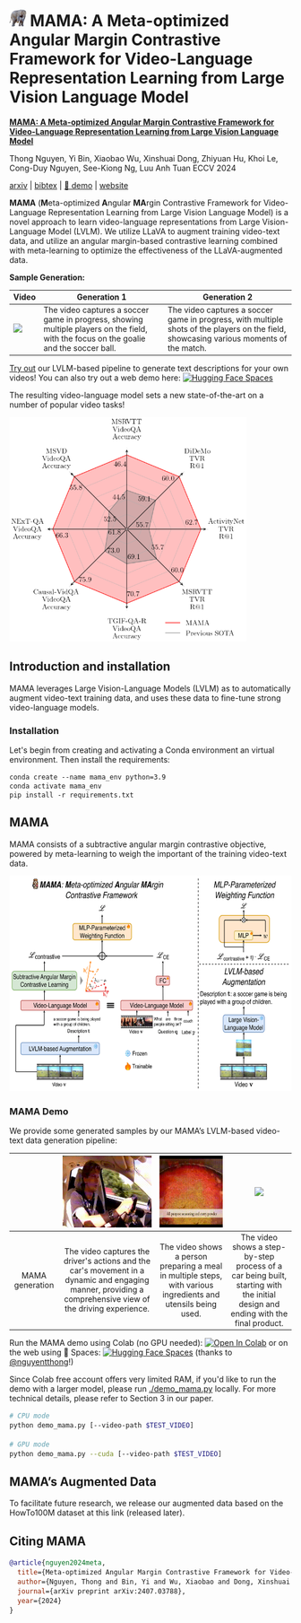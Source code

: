 # <img src="assets/mama.png" alt="drawing" width="30"/> MAMA: A Meta-optimized Angular Margin Contrastive Framework for Video-Language Representation Learning from Large Vision Language Model


[**MAMA: A Meta-optimized Angular Margin Contrastive Framework for Video-Language Representation Learning from Large Vision Language Model**](https://arxiv.org/abs/2407.03788)

Thong Nguyen, Yi Bin, Xiaobao Wu, Xinshuai Dong, Zhiyuan Hu, Khoi Le, Cong-Duy Nguyen, See-Kiong Ng, Luu Anh Tuan
ECCV 2024

[arxiv](https://arxiv.org/abs/2407.03788) | [bibtex](#citing-mama) | [🤗 demo](https://huggingface.co/spaces/thongnguyen5999/mama) | [website](https://nguyentthong.github.io/MAMA)

**MAMA** (**M**eta-optimized **A**ngular **MA**rgin Contrastive Framework for Video-Language Representation Learning from Large Vision Language Model) is a novel approach to learn video-language representations from Large Vision-Language Model (LVLM). We utilize LLaVA to augment training video-text data, and utilize an angular margin-based contrastive learning combined with meta-learning to optimize the effectiveness of the LLaVA-augmented data.

**Sample Generation:**

| Video | Generation 1 | Generation 2 |
| --------|-------------|--------------|
| <img src="assets/football_video.gif" height=128> | The video captures a soccer game in progress, showing multiple players on the field, with the focus on the goalie and the soccer ball. | The video captures a soccer game in progress, with multiple shots of the players on the field, showcasing various moments of the match. |

[Try out](#mama-demo) our LVLM-based pipeline to generate text descriptions for your own videos! 
You can also try out a web demo here: [![Hugging Face Spaces](https://img.shields.io/badge/%F0%9F%A4%97%20Hugging%20Face-Spaces-blue)](https://huggingface.co/spaces/thongnguyen5999/mama)

The resulting video-language model sets a new state-of-the-art on a number of popular video tasks!

<img src="assets/spiderplot_results.png" height=400>

## Introduction and installation

<span style="font-variant:small-caps;">MAMA</span> leverages Large Vision-Language Models (LVLM) as to automatically augment video-text training data, and uses these data to fine-tune strong video-language models.

### Installation

Let's begin from creating and activating a Conda environment an virtual environment. Then install the requirements:
```
conda create --name mama_env python=3.9
conda activate mama_env
pip install -r requirements.txt
```

## MAMA

MAMA consists of a subtractive angular margin contrastive objective, powered by meta-learning to weigh the important of the training video-text data.

<img src="assets/mama_illustration.png" height=384>

### MAMA Demo

We provide some generated samples by our MAMA’s LVLM-based video-text data generation pipeline:

|                    | <img src="assets/driving_video.gif" height=128> | <img src="assets/cooking_video.gif" height=128> | <img src="assets/machine_car_video.gif" height=128>
| :----------------: | :----------------------------------------: | :-------------------------------------: | :--------------------------------------: |
| MAMA generation   |  The video captures the driver's actions and the car's movement in a dynamic and engaging manner, providing a comprehensive view of the driving experience.    |  The video shows a person preparing a meal in multiple steps, with various ingredients and utensils being used.  |  The video shows a step-by-step process of a car being built, starting with the initial design and ending with the final product.|

Run the MAMA demo using Colab (no GPU needed): [![Open In Colab](https://colab.research.google.com/assets/colab-badge.svg)](https://colab.research.google.com/drive/1PPeZSROlizqIwXX3eeDEhiOvPx820GbY) or 
on the web using 🤗 Spaces: [![Hugging Face Spaces](https://img.shields.io/badge/%F0%9F%A4%97%20Hugging%20Face-Spaces-blue)](https://huggingface.co/spaces/thongnguyen5999/mama) (thanks to [@nguyentthong](https://github.com/nguyentthong)!)

Since Colab free account offers very limited RAM, if you'd like to run the demo with a larger model, please run [./demo_mama.py](./demo_mama.py) locally. For more technical details, please refer to Section 3 in our paper.

```bash
# CPU mode
python demo_mama.py [--video-path $TEST_VIDEO]

# GPU mode
python demo_mama.py --cuda [--video-path $TEST_VIDEO]
```

## MAMA’s Augmented Data

To facilitate future research, we release our augmented data based on the HowTo100M dataset at this link (released later).

## Citing MAMA

```bibtex
@article{nguyen2024meta,
  title={Meta-optimized Angular Margin Contrastive Framework for Video-Language Representation Learning},
  author={Nguyen, Thong and Bin, Yi and Wu, Xiaobao and Dong, Xinshuai and Hu, Zhiyuan and Le, Khoi and Nguyen, Cong-Duy and Ng, See-Kiong and Tuan, Luu Anh},
  journal={arXiv preprint arXiv:2407.03788},
  year={2024}
}
```
